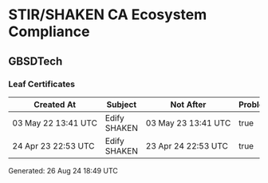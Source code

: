 # STIR/SHAKEN CA Ecosystem Compliance

## GBSDTech

### Leaf Certificates

| Created At | Subject | Not After | Problems | Link |
|------------|---------|-----------|----------|------|
| 03&#160;May&#160;22&#160;13:41&#160;UTC | Edify SHAKEN | 03&#160;May&#160;23&#160;13:41&#160;UTC | true | [view](../CERTS/224a236b36499273c1a11a37e7df69b3dd72f4747dad0f3faf092b0069eb0b1d/README.md) |
| 24&#160;Apr&#160;23&#160;22:53&#160;UTC | Edify SHAKEN | 23&#160;Apr&#160;24&#160;22:53&#160;UTC | true | [view](../CERTS/d092ee80d10eb8c6656246f9ffa3d2100319fb217c50c8cc03e4d84e654da026/README.md) |


Generated: 26 Aug 24 18:49 UTC